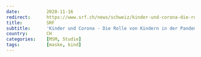 ```yaml
---
date:          2020-11-16
redirect:      https://www.srf.ch/news/schweiz/kinder-und-corona-die-rolle-von-kindern-in-der-pandemie
title:         SRF
subtitle:      'Kinder und Corona - Die Rolle von Kindern in der Pandemie'
country:       CH
categories:    [MSM, Studie]
tags:          [maske, kind]
---
```


